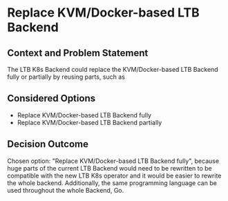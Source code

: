 # Replace KVM/Docker-based LTB Backend

## Context and Problem Statement

The LTB K8s Backend could replace the KVM/Docker-based LTB Backend fully or partially by reusing parts, such as

## Considered Options

* Replace KVM/Docker-based LTB Backend fully
* Replace KVM/Docker-based LTB Backend partially

## Decision Outcome

Chosen option: "Replace KVM/Docker-based LTB Backend fully", because huge parts of the current LTB Backend would need to be rewritten to be compatible with the new LTB K8s operator and it would be easier to rewrite the whole backend. Additionally, the same programming language can be used throughout the whole Backend, Go.
